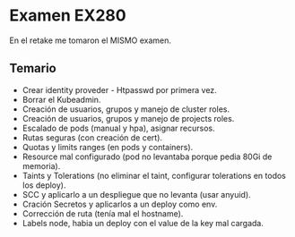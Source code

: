 # Examen EX280

En el retake me tomaron el MISMO examen.

## Temario

- Crear identity proveder - Htpasswd por primera vez.
- Borrar el Kubeadmin.
- Creación de usuarios, grupos y manejo de cluster roles.
- Creación de usuarios, grupos y manejo de projects roles.
- Escalado de pods (manual y hpa), asignar recursos.
- Rutas seguras (con creación de cert).
- Quotas y limits ranges (en pods y containers). 
- Resource mal configurado (pod no levantaba porque pedia 80Gi de memoria).
- Taints y Tolerations (no eliminar el taint, configurar tolerations en todos los deploy).
- SCC y aplicarlo a un despliegue que no levanta (usar anyuid).
- Cración Secretos y aplicarlos a un deploy como env.
- Corrección de ruta (tenía mal el hostname).
- Labels node, habia un deploy con el value de la key mal cargada.